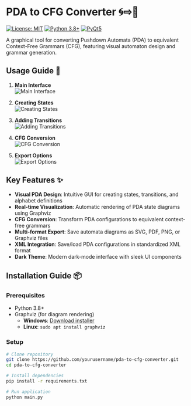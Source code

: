# PDA to CFG Converter 🌀⇨📜

[![License: MIT](https://img.shields.io/badge/License-MIT-blue.svg)](https://opensource.org/licenses/MIT)
[![Python 3.8+](https://img.shields.io/badge/Python-3.8%2B-blue.svg)](https://www.python.org/)
[![PyQt5](https://img.shields.io/badge/GUI-PyQt5-green.svg)](https://pypi.org/project/PyQt5/)

A graphical tool for converting Pushdown Automata (PDA) to equivalent Context-Free Grammars (CFG), featuring visual automaton design and grammar generation.

## Usage Guide 📸

1. **Main Interface**  
   ![Main Interface](screenshots/IMG-20250504-WA0015.png)

2. **Creating States**  
   ![Creating States](screenshots/IMG-20250504-WA0016.png)

3. **Adding Transitions**  
   ![Adding Transitions](screenshots/IMG-20250504-WA0017.png)

4. **CFG Conversion**  
   ![CFG Conversion](screenshots/IMG-20250504-WA0018.png)

5. **Export Options**  
   ![Export Options](screenshots/IMG-20250504-WA0019.png)

## Key Features ✨

- **Visual PDA Design**: Intuitive GUI for creating states, transitions, and alphabet definitions
- **Real-time Visualization**: Automatic rendering of PDA state diagrams using Graphviz
- **CFG Conversion**: Transform PDA configurations to equivalent context-free grammars
- **Multi-format Export**: Save automata diagrams as SVG, PDF, PNG, or Graphviz files
- **XML Integration**: Save/load PDA configurations in standardized XML format
- **Dark Theme**: Modern dark-mode interface with sleek UI components

## Installation Guide 📦

### Prerequisites
- Python 3.8+
- Graphviz (for diagram rendering)
  - **Windows**: [Download installer](https://graphviz.org/download/)
  - **Linux**: `sudo apt install graphviz`

### Setup
```bash
# Clone repository
git clone https://github.com/yourusername/pda-to-cfg-converter.git
cd pda-to-cfg-converter

# Install dependencies
pip install -r requirements.txt

# Run application
python main.py